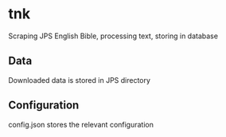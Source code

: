 # tnk
Scraping JPS English Bible, processing text, storing in database


## Data
Downloaded data is stored in JPS directory

## Configuration
config.json stores the relevant configuration
